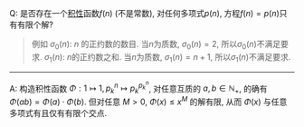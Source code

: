 Q: 是否存在一个[积性](https://en.wikipedia.org/wiki/Multiplicative_function)函数$f(n)$ (不是常数), 对任何多项式$p(n)$, 方程$f(n)=p(n)$只有有限个解?

> 例如 $\sigma _0(n)$: $n$ 的正约数的数目. 当$n$为质数, $\sigma _0(n)=2$, 所以$\sigma _0(n)$不满足要求.
> $\sigma _1(n)$: $n$的正约数之和. 当$n$为质数, $\sigma_1(n)=n+1$, 所以$\sigma _1(n)$不满足要求.

***

A: 构造积性函数 $\Phi:1\mapsto 1,p_k^{n}\mapsto p_k^{p_k^n}$, 对任意互质的 $a,b\in \mathbb N_+$, 的确有 $\Phi(ab)=\Phi(a)\cdot \Phi(b)$. 但对任意 $M>0$, $\Phi(x)\leq x^M$ 的解有限, 从而 $\Phi(x)$ 与任意多项式有且仅有有限个交点.

